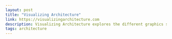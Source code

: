 ```yaml
---
layout: post
title: "Visualizing Architecture"
link: https://visualizingarchitecture.com
description: Visualizing Architecture explores the different graphics styling you may encounter in the industry.
tags: architecture
---
```


